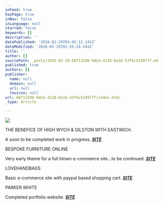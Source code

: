 ```yaml
---
inFeed: true
hasPage: true
inNav: false
inLanguage: null
starred: false
keywords: []
description: ''
datePublished: '2016-02-29T03:05:12.241Z'
dateModified: '2016-02-29T02:55:24.545Z'
title: ''
author: []
sourcePath: _posts/2016-02-29-68713290-9d2a-4128-be16-53fbc5249f7f.md
published: true
authors: []
publisher:
  name: null
  domain: null
  url: null
  favicon: null
url: 68713290-9d2a-4128-be16-53fbc5249f7f/index.html
_type: Article

---
```

![](https://the-grid-user-content.s3-us-west-2.amazonaws.com/4dbeeaec-06cc-4c43-977b-f87856a589dc.jpg)

THE BENEFICE OF HIGH WYCH & GILSTON WITH EASTWICH. 

A soon to be completed work in progress. **_[SITE][0]_**

BESPOKE FURNITURE ONLINE 

Very early theme for a full blown e-commerce site...to be continued. **_[SITE][1]_**

LOVEHANDBAGS 

Basic e-commerce site with paypal based shopping cart. **_[SITE][2]_**

PARKER WHITE 

Completed portfolio website. **_[SITE
][3]_**

[0]: http://www.gordonsteel.co.uk/
[1]: http://www.bespokefurnitureonline.co.uk/
[2]: http://www.lovehandbags-uk.com/
[3]: http://www.parkerwhite.co.uk/